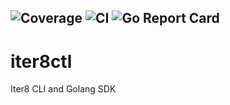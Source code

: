<!-- [![Coverage](https://codecov.io/gh/sriumcp/iter8ctl/branch/main/graphs/badge.svg?branch=main)](https://codecov.io/gh/sriumcp/iter8ctl)
[![CI](https://github.com/sriumcp/iter8ctl/workflows/tests/badge.svg)](https://github.com/sriumcp/iter8ctl/actions?query=workflow%3tests)
[![Go Report Card](https://goreportcard.com/badge/github.com/sriumcp/iter8ctl)](https://goreportcard.com/report/github.com/sriumcp/iter8ctl) -->
![Coverage](https://codecov.io/gh/sriumcp/iter8ctl)
![CI](https://github.com/sriumcp/iter8ctl/workflows/Build-and-test/badge.svg)
![Go Report Card](https://goreportcard.com/report/github.com/sriumcp/iter8ctl)
------
# iter8ctl
Iter8 CLI and Golang SDK
